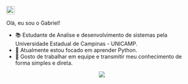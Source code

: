 [<img src="https://img.shields.io/github/followers/m1113r?label=follow&style=social" height="22" title="Follow me" />](https://github.com/m1113r) 

Olá, eu sou o Gabriel!

- 📚 Estudante de Analise e desenvolvimento de sistemas pela Universidade Estadual de Campinas - UNICAMP.
- 🦏 Atualmente estou focado em aprender Python.
- 🤝 Gosto de trabalhar em equipe e transmitir meu conhecimento de forma simples e direta.

<p align="center"> 
 <a><img src="https://github-readme-stats.vercel.app/api?username=m1113r&show_icons=true&theme=graywhite" /></a>
</p> 
   
  
